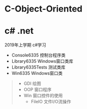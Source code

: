 # C-Object-Oriented
c# .net
======
2019年上学期 c#学习


- Console6335 控制台程序类
- Library6335 Windows窗口类库
- Library6335Tests  测试类库
- Win6335 Windows窗口类  

>- GDI  绘图
>- OOP  窗口程序
>- Win  窗口控件的使用
>   - FileIO  文件I/O流操作
